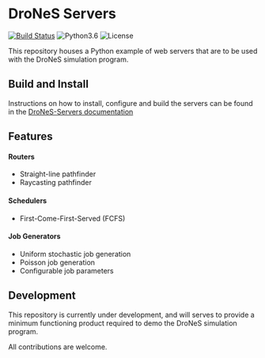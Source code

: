 # DroNeS Servers

[![Build Status](https://travis-ci.com/chowder/DroNeS-Servers.svg?branch=master)](https://travis-ci.com/chowder/DroNeS-Servers) ![Python3.6](https://img.shields.io/badge/python-3.6+-blue.svg) ![License](https://img.shields.io/badge/license-MIT-orange.svg)

This repository houses a Python example of web servers that are to be used with the DroNeS simulation program.

## Build and Install
Instructions on how to install, configure and build the servers can be found in the [DroNeS-Servers documentation](https://drones-servers.readthedocs.io/)
## Features

#### Routers
- Straight-line pathfinder
- Raycasting pathfinder

#### Schedulers
- First-Come-First-Served (FCFS)

#### Job Generators
- Uniform stochastic job generation
- Poisson job generation
- Configurable job parameters

## Development

This repository is currently under development, and will serves to provide a minimum functioning product required to demo the DroNeS simulation program.

All contributions are welcome.
